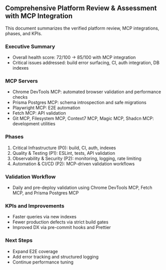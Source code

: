 ## Comprehensive Platform Review & Assessment with MCP Integration

This document summarizes the verified platform review, MCP integrations, phases, and KPIs.

### Executive Summary
- Overall health score: 72/100 → 85/100 with MCP integration
- Critical issues addressed: build error surfacing, CI, auth integration, DB indexes

### MCP Servers
- Chrome DevTools MCP: automated browser validation and performance checks
- Prisma Postgres MCP: schema introspection and safe migrations
- Playwright MCP: E2E automation
- Fetch MCP: API validation
- Git MCP, Filesystem MCP, Context7 MCP, Magic MCP, Shadcn MCP: development utilities

### Phases
1. Critical Infrastructure (P0): build, CI, auth, indexes
2. Quality & Testing (P1): ESLint, tests, API validation
3. Observability & Security (P2): monitoring, logging, rate limiting
4. Automation & CI/CD (P2): MCP-driven validation workflows

### Validation Workflow
- Daily and pre-deploy validation using Chrome DevTools MCP, Fetch MCP, and Prisma Postgres MCP

### KPIs and Improvements
- Faster queries via new indexes
- Fewer production defects via strict build gates
- Improved DX via pre-commit hooks and Prettier

### Next Steps
- Expand E2E coverage
- Add error tracking and structured logging
- Continue performance tuning








